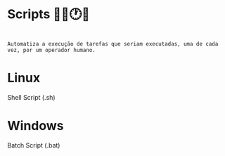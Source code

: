 # Scripts 👨‍💻🕐🔄

``` 

Automatiza a execução de tarefas que seriam executadas, uma de cada vez, por um operador humano.

```

# Linux

Shell Script (.sh)

# Windows 

Batch Script (.bat)
